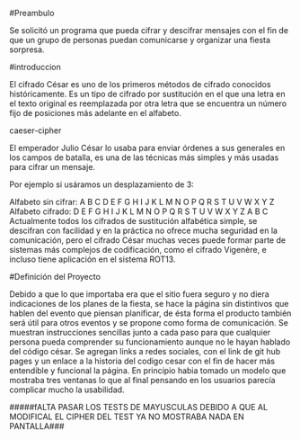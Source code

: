 ﻿#Preambulo

Se solicitó un programa que pueda cifrar y descifrar mensajes 
con el fin de que un grupo de personas puedan comunicarse y 
organizar una fiesta sorpresa.

#introduccion

El cifrado César es uno de los primeros métodos de cifrado conocidos históricamente. Es un tipo de cifrado por sustitución en el que una letra en el texto original es reemplazada por otra letra que se encuentra un número fijo de posiciones más adelante en el alfabeto.

caeser-cipher

El emperador Julio César lo usaba para enviar órdenes a sus generales en los campos de batalla, es una de las técnicas más simples y más usadas para cifrar un mensaje.

Por ejemplo si usáramos un desplazamiento de 3:

Alfabeto sin cifrar: A B C D E F G H I J K L M N O P Q R S T U V W X Y Z
Alfabeto cifrado: D E F G H I J K L M N O P Q R S T U V W X Y Z A B C
Actualmente todos los cifrados de sustitución alfabética simple, se descifran con facilidad y en la práctica no ofrece mucha seguridad en la comunicación, pero el cifrado César muchas veces puede formar parte de sistemas más complejos de codificación, como el cifrado Vigenère, e incluso tiene aplicación en el sistema ROT13.


#Definición del Proyecto

Debido a que lo que importaba era que el sitio fuera seguro y no diera indicaciones de los planes de la fiesta, se hace la página sin distintivos que 
hablen del evento que piensan planificar, de ésta forma el producto también será útil para otros eventos y se propone como forma de comunicación.
Se muestran instrucciones sencillas junto a cada paso para que cualquier persona pueda comprender su funcionamiento aunque no le hayan hablado del código césar.
Se agregan links a redes sociales, con el link de git hub pages y un enlace a la historia del codigo cesar con el fin de hacer más entendible y funcional la página.
En principio habia tomado un modelo que mostraba tres ventanas lo que al final pensando en los usuarios parecía complicar mucho la usabilidad.

#####fALTA PASAR LOS TESTS DE MAYUSCULAS DEBIDO A QUE AL MODIFICAL EL CIPHER DEL TEST YA NO MOSTRABA NADA EN PANTALLA###